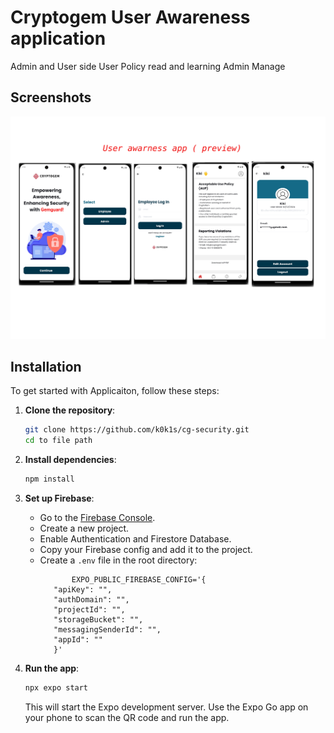 # Cryptogem User Awareness application

Admin and User side
User Policy read and learning
Admin Manage

## Screenshots

![preview image](https://github.com/k0k1s/cg-security/blob/master/preview.jpg)

## Installation

To get started with Applicaiton, follow these steps:

1. **Clone the repository**:
    ```bash
    git clone https://github.com/k0k1s/cg-security.git
    cd to file path
    ```

2. **Install dependencies**:
    ```bash
    npm install
    ```

3. **Set up Firebase**:
   - Go to the [Firebase Console](https://console.firebase.google.com/).
   - Create a new project.
   - Enable Authentication and Firestore Database.
   - Copy your Firebase config and add it to the project.
   - Create a `.env` file in the root directory:
     ```env
            EXPO_PUBLIC_FIREBASE_CONFIG='{
        "apiKey": "",
        "authDomain": "",
        "projectId": "",
        "storageBucket": "",
        "messagingSenderId": "",
        "appId": ""
        }'

     ```

4. **Run the app**:
    ```bash
    npx expo start
    ```
    This will start the Expo development server. Use the Expo Go app on your phone to scan the QR code and run the app.

